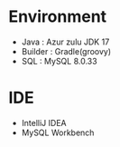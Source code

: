# Environment
- Java : Azur zulu JDK 17
- Builder : Gradle(groovy)
- SQL : MySQL 8.0.33

# IDE
- IntelliJ IDEA
- MySQL Workbench

